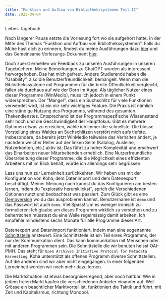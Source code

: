 ```yaml
---
title: "Funktion und Aufbau von Bibliothekssystemen Teil II"
date: 2023-04-04
---
```


Liebes Tagebuch

Nach längerer Pause setzte die Vorlesung fort wo sie aufgehört hatte.
In der Mitte des Themas "Funktion und Aufbau von Bibliothekssystemen".
Falls du Mühe hast dich zu erinnern, findest du meine Ausführungen dazu [hier](https://florian896.github.io/lerntagebuch-bain/2023/03/07/Bibliotheksysteme1.html) und das Gemeinsame Vorlesungs-Dokument [hier](https://pad.gwdg.de/glYuuHwsS6aokIat19Kxpg).  

Doch zuerst erhielten wir Feedback zu unseren Ausführungen in unseren Tagebüchern.
Meine Bemerkungen zu ChatGPT wurden als interessant hervorgehoben. 
Das hat mich gefreut.
Andere Studierende haben die "Usability", also die Benutzerfreundlichkeit, bemängelt.
Wenn man die Bibliothekssysteme mit Programmen für die breite Öffentlichkeit vergleicht, fallen sie durchaus auf wie der Dorn im Auge.
Als täglicher Nutzer eines dieser Programme (WinMedio), muss ich jedoch in einem Punkt widersprechen.
Der "Mangel", dass ein Suchschlitz für viele Funktionen verwendet wird, ist ein mir sehr wichtiges Feature.
Die Praxis ist nämlich eine ständige Nutzung des Programms, während des gesamten Thekendienstes.
Entsprechend ist der Programmspezifische Wissensstand sehr hoch und die Geschwindigkeit der Hauptfokus.
Gibt es mehrere Optionen etwas zu erreichen, wähle ich immer die schnellste.
Die blosse Vorstellung eines Waldes an Suchschlitzen verstört mich aufs tiefste.
Insbesondere, da bereits jetzt WinMedio teilweise das Verhalten ändert, je nachdem welcher Reiter auf der linken Seite (Katalog, Ausleihe, Nutzerkonten, etc.) aktiv ist; Das führt zu hoher Komplexität und erschwert das Einarbeiten neuer Mitarbeitenden erheblich. 
Eine Nutzerfreundliche Überarbeitung dieser Programme, die die Möglichkeit eines effizienten Arbeitens mit im Blick behält, würde ich allerdings sehr begrüssen.

Lass uns nun zur Lerneinheit zurückkehren.
Wir haben uns mit der Konfiguration von Koha, dem Datenimport und dem Datenexport beschäftigt.
Meiner Meinung nach kannst du das Konfigurieren am besten lernen, indem du "explorativ herumklickst", sprich die Verschiedenen Optionen nutzt und beobachtest was passiert.
Zum Glück gibt es eine [Demoversion](https://koha.adminkuhn.ch:8443/) wo du das ausprobieren kannst.
Benutzername ist ``demo`` und das Passwort ist auch ``demo``.
Viel Spass!
Um es weniger ironisch zu formulieren: Ich glaube um dieses Programm wirklich zu verstehen und zu beherrschen müsstest du eine Weile regelmässig damit arbeiten.
Ich empfehle mindestens sechs Monate für alle Programme dieser Art.

Datenexport und Datenimport funktioniert, indem man eine sogenannte [Schnittstelle](https://de.wikipedia.org/wiki/Schnittstelle) ansteuert.
Eine Schnittstelle ist ein Teil eines Programms, der nur der Kommunikation dient.
Das kann kommunikation mit Menschen oder mit anderen Programmen sein.
Die Schnittstelle die wir benuten heisst OAI-PMH.
Das steht für ``Open Archives Initiative Protocol for Metadata Harvesting``.
Koha unterstützt als offenes Programm diverse Schnittstellen.
Auf die anderen sind wir aber nicht eingegangen.
In einer folgenden Lerneinheit werden wir noch mehr dazu lernen.

Die Marktsituation ist etwas besorgniserregend, aber noch haltbar.
Wie in jedem freien Markt kaufen die verschiedenen Anbieter einander auf.
Weil Grösse ein beachtlicher Marktvorteil ist, funktioniert die Taktik und führt, mit Zeit und Kapitalismus, richtung Monopol.

